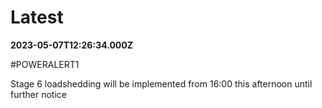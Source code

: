 # Latest

**2023-05-07T12:26:34.000Z**

\#POWERALERT1

Stage 6 loadshedding will be implemented from 16:00 this afternoon until further notice
